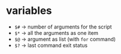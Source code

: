 # variables

* `$#` -> number of arguments for the script
* `$*` -> all the arguments as one item
* `$@` -> argument as list (with `for` command)
* `$?` -> last command exit status
